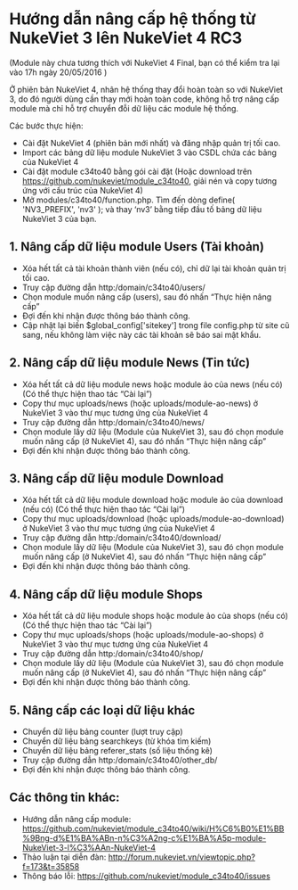 # Hướng dẫn nâng cấp hệ thống từ NukeViet 3 lên NukeViet 4 RC3

(Module này chưa tương thích với NukeViet 4 Final, bạn có thể kiểm tra lại vào 17h ngày 20/05/2016 )

Ở phiên bản NukeViet 4, nhân hệ thống thay đổi hoàn toàn so với NukeViet 3, do đó người dùng cần thay mới hoàn toàn code, không hỗ trợ nâng cấp module mà chỉ hỗ trợ chuyển đỗi dữ liệu các module hệ thống.

Các bước thực hiện:
- Cài đặt NukeViet 4 (phiên bản mới nhất) và đăng nhập quản trị tối cao.
- Import các bảng dữ liệu module NukeViet 3 vào CSDL chứa các bảng của NukeViet 4
- Cài đặt module c34to40 bằng gói cài đặt (Hoặc download trên https://github.com/nukeviet/module_c34to40, giải nén và copy tương ứng với cấu trúc của NukeViet 4)
- Mở modules/c34to40/function.php. Tìm đến dòng define( 'NV3_PREFIX', 'nv3' ); và thay ‘nv3’ bằng tiếp đầu tố bảng dữ liệu NukeViet 3 của bạn.

## 1. Nâng cấp dữ liệu module Users (Tài khoản)
- Xóa hết tất cả tài khoản thành viên (nếu có), chỉ dữ lại tài khoản quản trị tối cao.
- Truy cập đường dẫn http:/domain/c34to40/users/
- Chọn module muốn nâng cấp (users), sau đó nhấn “Thực hiện nâng cấp”
- Đợi đến khi nhận được thông báo thành công.
- Cập nhật lại biến $global_config['sitekey'] trong file config.php từ site cũ sang, nếu không làm việc này các tài khoản sẽ báo sai mật khẩu.

## 2. Nâng cấp dữ liệu module News (Tin tức)
- Xóa hết tất cả dữ liệu module news hoặc module ảo của news (nếu có) (Có thể thực hiện thao tác “Cài lại”)
- Copy thư mục uploads/news (hoặc uploads/module-ao-news) ở NukeViet 3 vào thư mục tương ứng của NukeViet 4
- Truy cập đường dẫn http:/domain/c34to40/news/
- Chọn module lấy dữ liệu (Module của NukeViet 3), sau đó chọn module muốn nâng cấp (ở NukeViet 4), sau đó nhấn “Thực hiện nâng cấp”
- Đợi đến khi nhận được thông báo thành công.

## 3. Nâng cấp dữ liệu module Download
- Xóa hết tất cả dữ liệu module download hoặc module ảo của download (nếu có) (Có thể thực hiện thao tác “Cài lại”)
- Copy thư mục uploads/download (hoặc uploads/module-ao-download) ở NukeViet 3 vào thư mục tương ứng của NukeViet 4
- Truy cập đường dẫn http:/domain/c34to40/download/
- Chọn module lấy dữ liệu (Module của NukeViet 3), sau đó chọn module muốn nâng cấp (ở NukeViet 4), sau đó nhấn “Thực hiện nâng cấp”
- Đợi đến khi nhận được thông báo thành công.

## 4. Nâng cấp dữ liệu module Shops
- Xóa hết tất cả dữ liệu module shops hoặc module ảo của shops (nếu có) (Có thể thực hiện thao tác “Cài lại”)
- Copy thư mục uploads/shops (hoặc uploads/module-ao-shops) ở NukeViet 3 vào thư mục tương ứng của NukeViet 4
- Truy cập đường dẫn http:/domain/c34to40/shop/
- Chọn module lấy dữ liệu (Module của NukeViet 3), sau đó chọn module muốn nâng cấp (ở NukeViet 4), sau đó nhấn “Thực hiện nâng cấp”
- Đợi đến khi nhận được thông báo thành công.

## 5. Nâng cấp các loại dữ liệu khác
- Chuyển dữ liệu bảng counter (lượt truy cập)
- Chuyển dữ liệu bảng searchkeys (từ khóa tìm kiếm)
- Chuyển dữ liệu bảng referer_stats (số liệu thống kê)
- Truy cập đường dẫn http:/domain/c34to40/other_db/
- Đợi đến khi nhận được thông báo thành công.

## Các thông tin khác:
- Hướng dẫn nâng cấp module: https://github.com/nukeviet/module_c34to40/wiki/H%C6%B0%E1%BB%9Bng-d%E1%BA%ABn-n%C3%A2ng-c%E1%BA%A5p-module-NukeViet-3-l%C3%AAn-NukeViet-4
- Thảo luận tại diễn đàn: http://forum.nukeviet.vn/viewtopic.php?f=173&t=35858
- Thông báo lỗi: https://github.com/nukeviet/module_c34to40/issues
